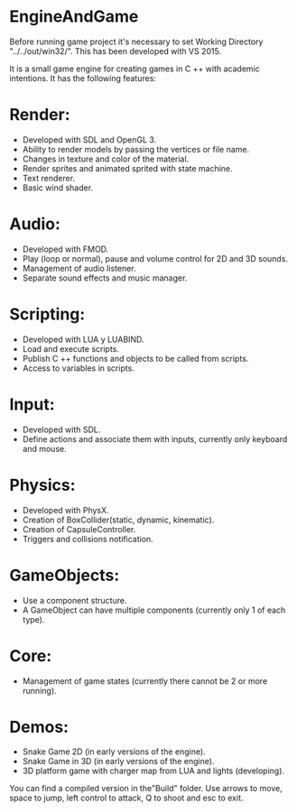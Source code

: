 # EngineAndGame

Before running game project it's necessary to set Working Directory "../../out/win32/". This has been developed with VS 2015.

It is a small game engine for creating games in C ++ with academic intentions. It has the following features:

# Render:
- Developed with SDL and OpenGL 3.
- Ability to render models by passing the vertices or file name.
- Changes in texture and color of the material.
- Render sprites and animated sprited with state machine.
- Text renderer.
- Basic wind shader.

# Audio:
- Developed with FMOD.
- Play (loop or normal), pause and volume control for 2D and 3D sounds.
- Management of audio listener.
- Separate sound effects and music manager.

# Scripting:
- Developed with LUA y LUABIND.
- Load and execute scripts.
- Publish C ++ functions and objects to be called from scripts.
- Access to variables in scripts.

# Input:
- Developed with SDL.
- Define actions and associate them with inputs, currently only keyboard and mouse.

# Physics:
- Developed with PhysX.
- Creation of BoxCollider(static, dynamic, kinematic).
- Creation of CapsuleController.
- Triggers and collisions notification.

# GameObjects:
- Use a component structure.
- A GameObject can have multiple components (currently only 1 of each type).

# Core:
- Management of game states (currently there cannot be 2 or more running).

# Demos:
- Snake Game 2D (in early versions of the engine).
- Snake Game in 3D (in early versions of the engine).
- 3D platform game with charger map from LUA and lights (developing).

You can find a compiled version in the"Build" folder.
Use arrows to move, space to jump, left control to attack, Q to shoot and esc to exit.

